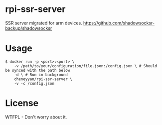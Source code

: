 # rpi-ssr-server
SSR server migrated for arm devices.
https://github.com/shadowsocksr-backup/shadowsocksr
# Usage

```shell
$ docker run -p <port>:<port> \ 
    -v /path/to/your/configuration/file.json:/config.json \ # Should be synced with the path below
    -d \ # Run in background
    cheneyyan/rpi-ssr-server \
    -v -c /config.json 
```

# License
WTFPL - Don't worry about it.
